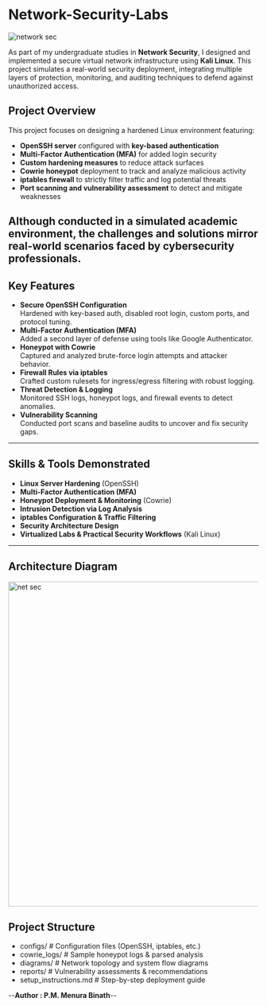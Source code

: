 # Network-Security-Labs 

![network sec](https://github.com/user-attachments/assets/f9cae707-58d1-416e-9c2c-5adf1a27a607)

As part of my undergraduate studies in **Network Security**, I designed and implemented a secure virtual network infrastructure using **Kali Linux**. This project simulates a real-world security deployment, integrating multiple layers of protection, monitoring, and auditing techniques to defend against unauthorized access.

## Project Overview
This project focuses on designing a hardened Linux environment featuring:

- **OpenSSH server** configured with **key-based authentication**
- **Multi-Factor Authentication (MFA)** for added login security
- **Custom hardening measures** to reduce attack surfaces
- **Cowrie honeypot** deployment to track and analyze malicious activity
- **iptables firewall** to strictly filter traffic and log potential threats
- **Port scanning and vulnerability assessment** to detect and mitigate weaknesses

Although conducted in a simulated academic environment, the challenges and solutions mirror real-world scenarios faced by cybersecurity professionals.
---

## Key Features
- **Secure OpenSSH Configuration**  
  Hardened with key-based auth, disabled root login, custom ports, and protocol tuning.
- **Multi-Factor Authentication (MFA)**  
  Added a second layer of defense using tools like Google Authenticator.
- **Honeypot with Cowrie**  
  Captured and analyzed brute-force login attempts and attacker behavior.
- **Firewall Rules via iptables**  
  Crafted custom rulesets for ingress/egress filtering with robust logging.
- **Threat Detection & Logging**  
  Monitored SSH logs, honeypot logs, and firewall events to detect anomalies.
- **Vulnerability Scanning**  
  Conducted port scans and baseline audits to uncover and fix security gaps.

---

## Skills & Tools Demonstrated
- **Linux Server Hardening** (OpenSSH)
- **Multi-Factor Authentication (MFA)**
- **Honeypot Deployment & Monitoring** (Cowrie)
- **Intrusion Detection via Log Analysis**
- **iptables Configuration & Traffic Filtering**
- **Security Architecture Design**
- **Virtualized Labs & Practical Security Workflows** (Kali Linux)

---
## Architecture Diagram
<img width="1236" height="653" alt="net sec" src="https://github.com/user-attachments/assets/d3b4cdb2-8761-4fc0-b811-72eb4e7cab59" /> 

## Project Structure
- configs/ # Configuration files (OpenSSH, iptables, etc.)
- cowrie_logs/ # Sample honeypot logs & parsed analysis
- diagrams/ # Network topology and system flow diagrams
- reports/ # Vulnerability assessments & recommendations
- setup_instructions.md # Step-by-step deployment guide

--**Author : P.M. Menura Binath**--
